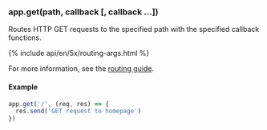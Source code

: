 <h3 id='app.get.method'>app.get(path, callback [, callback ...])</h3>

Routes HTTP GET requests to the specified path with the specified callback functions.

{% include api/en/5x/routing-args.html %}

For more information, see the [routing guide](/guide/routing.html).

#### Example

```js
app.get('/', (req, res) => {
  res.send('GET request to homepage')
})
```
